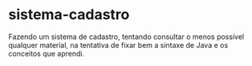 # sistema-cadastro
Fazendo um sistema de cadastro, tentando consultar o menos possível qualquer material, na tentativa de fixar bem a sintaxe de Java e os conceitos que aprendi.
